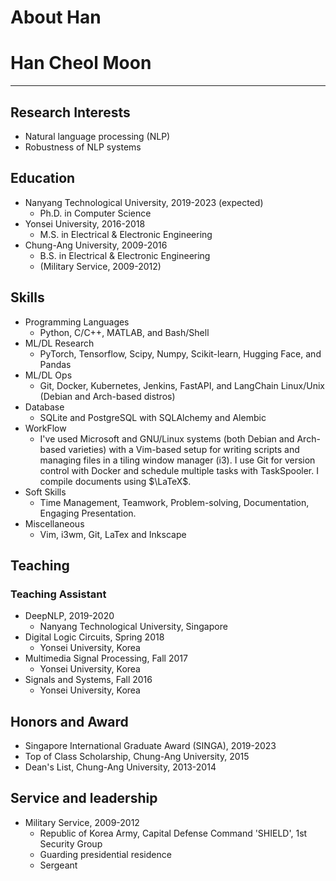 # About Han


<!-- {{< style "img { height: 1.25rem; }" >}} -->
<!-- [![GitHub release (latest by date)](https://img.shields.io/github/v/release/dillonzq/KeepIt?style=flat-square)](https://github.com/Fastbyte01/KeepIt/releases) -->
<!-- [![Hugo](https://img.shields.io/badge/Hugo-%5E0.62.0-ff4088?style=flat-square&logo=hugo)](https://gohugo.io/) -->
<!-- [![License](https://img.shields.io/github/license/dillonzq/KeepIt?style=flat-square)](https://github.com/Fastbyte01/KeepIt/blob/master/LICENSE) -->
<!-- [![GitHub stars](https://img.shields.io/github/stars/dillonzq/KeepIt?style=social)](https://github.com/Fastbyte01/KeepIt) -->
<!-- [![GitHub forks](https://img.shields.io/github/forks/dillonzq/KeepIt?style=social)](https://github.com/Fastbyte01/KeepIt/fork) -->
<!-- {{< /style >}} -->

<!-- > [:(far fa-kiss-wink-heart fa-fw): KeepIt](https://github.com/Fastbyte01/KeepIt) is a **clean**, **elegant** but **advanced** blog theme for [Hugo](https://gohugo.io/) developed by [Dillon](https://dillonzq.com). -->
<!-- > -->
<!-- > It is based on the original [LeaveIt Theme](https://github.com/liuzc/LeaveIt) and [KeepIt Theme](https://github.com/Fastbyte01/KeepIt). -->

<!-- ![Hugo Theme KeepIt](/images/Apple-Devices-Preview.png "Hugo Theme KeepIt") -->
# Han Cheol Moon
----
## Research Interests
- Natural language processing (NLP)
- Robustness of NLP systems

## Education
- Nanyang Technological University, 2019-2023 (expected)
	- Ph.D. in Computer Science
- Yonsei University, 2016-2018
	- M.S. in Electrical & Electronic Engineering
- Chung-Ang University, 2009-2016
	- B.S. in Electrical & Electronic Engineering
	- (Military Service, 2009-2012)

## Skills
- Programming Languages 
  - Python, C/C++, MATLAB, and Bash/Shell
- ML/DL Research
  - PyTorch, Tensorflow, Scipy, Numpy, Scikit-learn, Hugging Face, and Pandas
- ML/DL Ops
  - Git, Docker, Kubernetes, Jenkins, FastAPI, and LangChain  Linux/Unix (Debian and Arch-based distros)
- Database
  - SQLite and PostgreSQL with SQLAlchemy and Alembic
- WorkFlow
  - I've used Microsoft and GNU/Linux systems (both Debian and Arch-based varieties) with a Vim-based setup for writing scripts and managing files in a tiling window manager (i3). I use Git for version control with Docker and schedule multiple tasks with TaskSpooler. I compile documents using $\LaTeX$. 
- Soft Skills
  - Time Management, Teamwork, Problem-solving, Documentation, Engaging Presentation.
- Miscellaneous
  - Vim, i3wm, Git, LaTex and Inkscape
  
## Teaching

### Teaching Assistant
- DeepNLP, 2019-2020
  - Nanyang Technological University, Singapore
- Digital Logic Circuits, Spring 2018
  - Yonsei University, Korea
- Multimedia Signal Processing, Fall 2017
  - Yonsei University, Korea
- Signals and Systems, Fall 2016
  - Yonsei University, Korea

## Honors and Award
- Singapore International Graduate Award (SINGA), 2019-2023
- Top of Class Scholarship, Chung-Ang University, 2015
- Dean's List, Chung-Ang University, 2013-2014

## Service and leadership
- Military Service, 2009-2012 
  - Republic of Korea Army, Capital Defense Command 'SHIELD', 1st Security Group
  - Guarding presidential residence
  - Sergeant

<!-- #### Performance and SEO -->

<!-- * :(fas fa-rocket fa-fw): Optimized for **performance**: [99]/[100] on mobile and [100]/[100] on desktop in [Google PageSpeed Insights](https://developers.google.com/speed/pagespeed/insights) -->
<!-- * :(fab fa-searchengin fa-fw): Optimized SEO performance with a correct **SEO SCHEMA** based on JSON-LD -->
<!-- * :(fab fa-google fa-fw): **[Google Analytics](https://analytics.google.com/analytics)** supported -->
<!-- * :(far fa-chart-bar fa-fw): **[Fathom Analytics](https://usefathom.com/)** supported -->
<!-- * :(fas fa-sitemap fa-fw): Search engine **verification** supported (Google, Bind, Yandex and Baidu) -->
<!-- * :(fas fa-tachometer-alt fa-fw): **CDN** for third-party libraries supported -->
<!-- * :(fas fa-cloud-download-alt fa-fw): Automatically converted images with **Lazy Load** by [lazysizes](https://github.com/aFarkas/lazysizes) -->

<!-- #### Appearance and Layout -->

<!-- * :(fas fa-mobile-screen fa-fw): **[Desktop]/[Mobile] responsive** layout -->
<!-- * :(fas fa-circle-half-stroke fa-rotate-180 fa-fw): **[Light]/[Dark]** mode -->
<!-- * :(fas fa-layer-group fa-fw): Globally consistent **design language** -->
<!-- * :(fas fa-ellipsis-h fa-fw): **Pagination** supported -->
<!-- * :(far fa-list-alt fa-fw): Easy-to-use and self-expanding **table of contents** -->
<!-- * :(fas fa-language fa-fw): **Multilanguage** supported and i18n ready -->
<!-- * :(fab fa-css3-alt fa-fw): Beautiful **CSS animation** -->

<!-- #### Social and Comment Systems -->

<!-- * :(far fa-user fa-fw): **Gravatar** supported by [Gravatar](https://gravatar.com) -->
<!-- * :(fas fa-user-circle fa-fw): Local **Avatar** supported -->
<!-- * :(far fa-id-card fa-fw): Up to **64** social links supported -->
<!-- * :(fas fa-share-square fa-fw): Up to **24** share sites supported -->
<!-- * :(far fa-comment fa-fw): **Disqus** comment system supported by [Disqus](https://disqus.com) -->
<!-- * :(far fa-comment-dots fa-fw): **Gitalk** comment system supported by [Gitalk](https://github.com/gitalk/gitalk) -->
<!-- * :(far fa-comment-alt fa-fw): **Valine** comment system supported by [Valine](https://valine.js.org/) -->
<!-- * :(far fa-comments fa-fw): **Facebook comments** system supported by [Facebook](https://developers.facebook.com/docs/plugins/comments/) -->
<!-- * :(fas fa-comment fa-fw): **Telegram comments** system supported by [Comments](https://comments.app/) -->
<!-- * :(fas fa-comment-dots fa-fw): **Commento** comment system supported by [Commento](https://commento.io/) -->
<!-- * :(fas fa-comment-alt fa-fw): **Utterances** comment system supported by [Utterances](https://utteranc.es/) -->

<!-- #### Extended Features -->

<!-- * :(fas fa-search fa-fw): **Search** supported by [Lunr.js](https://lunrjs.com/) or [algolia](https://www.algolia.com/) -->
<!-- * :(far fa-grin-tongue-wink fa-fw): **Twemoji** supported -->
<!-- * :(fas fa-code fa-fw): Automatically **highlighting** code -->
<!-- * :(far fa-copy fa-fw): **Copy code** to clipboard with one click -->
<!-- * :(far fa-images fa-fw): **Images gallery** supported by [lightGallery](https://github.com/sachinchoolur/lightgallery) -->
<!-- * :(fab fa-font-awesome fa-fw): Extended Markdown syntax for **[Font Awesome](https://fontawesome.com/) icons** -->
<!-- * :(fas fa-superscript fa-fw): Extended Markdown syntax for **ruby annotation** -->
<!-- * :(fas fa-percentage fa-fw): Extended Markdown syntax for **fraction** -->
<!-- * :(fas fa-square-root-alt fa-fw): **Mathematical formula** supported by [$\KaTeX$](https://katex.org/) -->
<!-- * :(fas fa-project-diagram fa-fw): **Diagrams** shortcode supported by [mermaid](https://github.com/mermaid-js/mermaid) -->
<!-- * :(fas fa-chart-pie fa-fw): **Interactive data visualization** shortcode supported by [ECharts](https://echarts.apache.org/) -->
<!-- * :(fas fa-map-marked-alt fa-fw): **Mapbox** shortcode supported by [Mapbox GL JS](https://docs.mapbox.com/mapbox-gl-js) -->
<!-- * :(fas fa-music fa-fw): **Music player** shortcode supported by [APlayer](https://github.com/MoePlayer/APlayer) and [MetingJS](https://github.com/metowolf/MetingJS) -->
<!-- * :(fab fa-bilibili fa-fw): **Bilibili player** shortcode -->
<!-- * :(fas fa-note-sticky fa-fw): Kinds of **admonitions** shortcode -->
<!-- * :(fab fa-css3 fa-fw): **Custom style** shortcode -->
<!-- * :(fab fa-js-square fa-fw): **Custom script** shortcode -->
<!-- * :(fas fa-i-cursor fa-fw): **Animated typing** supported by [TypeIt](https://typeitjs.com/) -->
<!-- * :(fas fa-cookie-bite fa-fw): **Cookie consent banner** supported by [cookieconsent](https://github.com/osano/cookieconsent) -->
<!-- * ... -->

<!-- ### License -->

<!-- KeepIt is licensed under the **MIT** license. -->

<!-- Check the [LICENSE file](https://github.com/Fastbyte01/KeepIt/blob/master/LICENSE) for details. -->

<!-- ### Special Thanks -->

<!-- Thanks to the authors of following resources included in the theme: -->

<!-- * [normalize.css](https://github.com/necolas/normalize.css) -->
<!-- * [Font Awesome](https://fontawesome.com/) -->
<!-- * [Simple Icons](https://github.com/simple-icons/simple-icons) -->
<!-- * [Animate.css](https://daneden.github.io/animate.css/) -->
<!-- * [autocomplete](https://github.com/algolia/autocomplete) -->
<!-- * [Lunr.js](https://lunrjs.com/) -->
<!-- * [algoliasearch](https://github.com/algolia/algoliasearch-client-javascript) -->
<!-- * [lazysizes](https://github.com/aFarkas/lazysizes) -->
<!-- * [object-fit-images](https://github.com/fregante/object-fit-images) -->
<!-- * [Twemoji](https://github.com/twitter/twemoji) -->
<!-- * [emoji-data](https://github.com/iamcal/emoji-data) -->
<!-- * [lightGallery](https://github.com/sachinchoolur/lightgallery) -->
<!-- * [clipboard.js](https://github.com/zenorocha/clipboard.js) -->
<!-- * [Sharer.js](https://github.com/ellisonleao/sharer.js) -->
<!-- * [TypeIt](https://typeitjs.com/) -->
<!-- * [$\KaTeX$](https://katex.org/) -->
<!-- * [mermaid](https://github.com/mermaid-js/mermaid) -->
<!-- * [ECharts](https://echarts.apache.org/) -->
<!-- * [Mapbox GL JS](https://docs.mapbox.com/mapbox-gl-js) -->
<!-- * [APlayer](https://github.com/MoePlayer/APlayer) -->
<!-- * [MetingJS](https://github.com/metowolf/MetingJS) -->
<!-- * [Gitalk](https://github.com/gitalk/gitalk) -->
<!-- * [Valine](https://valine.js.org/) -->
<!-- * [cookieconsent](https://github.com/osano/cookieconsent) -->

